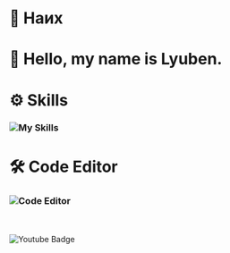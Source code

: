   # 📌 Наих
# 👋 Hello, my name is **Lyuben.**
# ⚙️ Skills
###    ![My Skills](https://skillicons.dev/icons?i=python,c,lua,html,rust)
# 🛠️ Code Editor
###    ![Code Editor](https://skillicons.dev/icons?i=vscode)
<br><br>
![Youtube Badge](https://img.shields.io/youtube/channel/subscribers/UC0RL_1zazhFnqplgCflSrlg?style=social)

